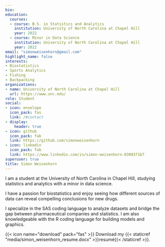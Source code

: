 ```yaml
---
bio: 
education:
  courses:
  - course: B.S. in Statistics and Analytics
    institution: University of North Carolina at Chapel Hill
    year: 2022
  - course: Minor in Data Science
    institution: University of North Carolina at Chapel Hill
    year: 2022
email: "simonweisenhorn@gmail.com"
highlight_name: false
interests:
- Biostatistics
- Sports Analytics
- Fishing
- Backpacking
organizations:
- name: University of North Carolina at Chapel Hill
  url: https://www.unc.edu/
role: Student
social:
- icon: envelope
  icon_pack: fas
  link: /#contact
- display:
    header: true
- icon: github
  icon_pack: fab
  link: https://github.com/simonweisenhorn
- icon: linkedin
  icon_pack: fab
  link: https://www.linkedin.com/in/simon-weisenhorn-0300371b7
superuser: true
title: Simon Weisenhorn
---
```


I am a student at the University of North Carolina in Chapel Hill, studying statistics and analytics with a minor in data science.

I have a passion for biostatistics and enjoy seeing how different sources of data can reveal compelling conclusions for new drugs.

I specialize in the SAS coding language to analyze datasets and bridge the gap between pharmaceutical companies and statistics. I am also knowledgeable with the R coding language for building models and graphics.


{{< icon name="download" pack="fas" >}} Download my {{< staticref "media/simon_weisenhorn_resume.docx" >}}resumé{{< /staticref >}}.
